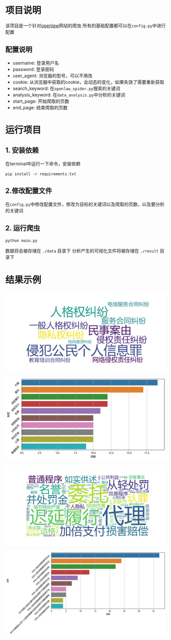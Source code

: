 # 项目说明
该项目是一个针对[openlaw](http://openlaw.cn/index.jsp)网站的爬虫
所有的基础配置都可以在`config.py`中进行配置

## 配置说明

- username: 登录用户名
- password: 登录密码
- user_agent: 浏览器的型号，可以不用改
- cookie: 从浏览器中获取的cookie，会动态的变化，如果失效了需要重新获取
- search_keyword: 在`openlaw_spider.py`搜索的关键词
- analysis_keyword: 在`data_analysis.py`中分析的关键词
- start_page: 开始爬取的页数
- end_page: 结束爬取的页数

# 运行项目
## 1. 安装依赖
在terminal中运行一下命令，安装依赖
```shell
pip install -r requirements.txt
```
## 2.修改配置文件
在`config.py`中修改配置文件，修改为目标的关键词以及爬取的页数，以及要分析的关键词
## 2. 运行爬虫
```shell
python main.py
```

数据将会被存储在 `./data` 目录下
分析产生的可视化文件将被存储在 `./result` 目录下



# 结果示例

![个人信息侵权_案由词云](./imgs/个人信息侵权_案由词云.png)

![个人信息侵权_标签词频](./imgs/个人信息侵权_标签词频.png)

![个人信息侵权_标签词云](./imgs/个人信息侵权_标签词云.png)

![个人信息侵权_法条词频](./imgs/个人信息侵权_法条词频.png)
